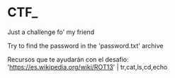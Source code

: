 # CTF_
Just a challenge fo' my friend

Try to find the password in the 'password.txt' archive

Recursos que te ayudarán con el desafio: 'https://es.wikipedia.org/wiki/ROT13' | tr,cat,ls,cd,echo

